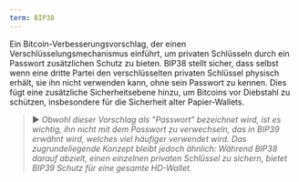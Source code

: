 ```yaml
---
term: BIP38
---
```


Ein Bitcoin-Verbesserungsvorschlag, der einen Verschlüsselungsmechanismus einführt, um privaten Schlüsseln durch ein Passwort zusätzlichen Schutz zu bieten. BIP38 stellt sicher, dass selbst wenn eine dritte Partei den verschlüsselten privaten Schlüssel physisch erhält, sie ihn nicht verwenden kann, ohne sein Passwort zu kennen. Dies fügt eine zusätzliche Sicherheitsebene hinzu, um Bitcoins vor Diebstahl zu schützen, insbesondere für die Sicherheit alter Papier-Wallets.

> ► *Obwohl dieser Vorschlag als "Passwort" bezeichnet wird, ist es wichtig, ihn nicht mit dem Passwort zu verwechseln, das in BIP39 erwähnt wird, welches viel häufiger verwendet wird. Das zugrundeliegende Konzept bleibt jedoch ähnlich: Während BIP38 darauf abzielt, einen einzelnen privaten Schlüssel zu sichern, bietet BIP39 Schutz für eine gesamte HD-Wallet.*